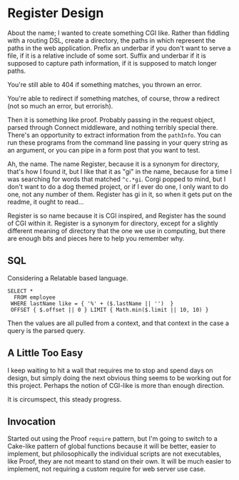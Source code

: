 # Register Design

About the name; I wanted to create something CGI like. Rather than fiddling with
a routing DSL, create a directory, the paths in which represent the paths in the
web application. Prefix an underbar if you don't want to serve a file, if it is
a relative include of some sort. Suffix and underbar if it is supposed to
capture path information, if it is supposed to match longer paths.

You're still able to 404 if something matches, you thrown an error.

You're able to redirect if something matches, of course, throw a redirect (not
so much an error, but errorish).

Then it is something like proof. Probably passing in the request object, parsed
through Connect middleware, and nothing terribly special there. There's an
opportunity to extract information from the `pathInfo`. You can run these
programs from the command line passing in your query string as an argument, or
you can pipe in a form post that you want to test.

Ah, the name. The name Register, because it is a synonym for directory, that's
how I found it, but I like that it as "gi" in the name, because for a time I was
searching for words that matched `^c.*gi`. Corgi popped to mind, but I don't
want to do a dog themed project, or if I ever do one, I only want to do one, not
any number of them. Register has gi in it, so when it gets put on the readme, it
ought to read...

Register is so name because it is CGI inspired, and Register has the sound of
CGI within it. Register is a synonym for directory, except for a slightly
different meaning of directory that the one we use in computing, but there are
enough bits and pieces here to help you remember why. 

## SQL

Considering a Relatable based language.

```
SELECT *
  FROM employee
 WHERE lastName like = { '%' + ($.lastName || '')  }
 OFFSET { $.offset || 0 } LIMIT { Math.min($.limit || 10, 10) }
```

Then the values are all pulled from a context, and that context in the case a
query is the parsed query.

## A Little Too Easy

I keep waiting to hit a wall that requires me to stop and spend days on design,
but simply doing the next obvious thing seems to be working out for this
project.  Perhaps the notion of CGI-like is more than enough direction.

It is circumspect, this steady progress.

## Invocation

Started out using the Proof `require` pattern, but I'm going to switch to a
Cake-like pattern of global functions because it will be better, easier to
implement, but philosophically the individual scripts are not executables, like
Proof, they are not meant to stand on their own. It will be much easier to
implement, not requiring a custom require for web server use case.
